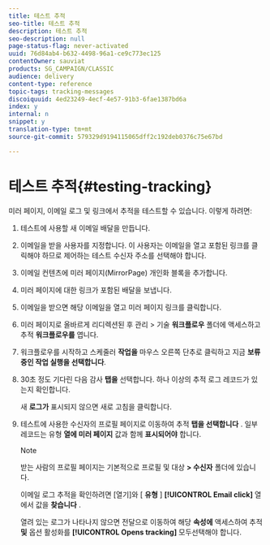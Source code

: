 ```yaml
---
title: 테스트 추적
seo-title: 테스트 추적
description: 테스트 추적
seo-description: null
page-status-flag: never-activated
uuid: 76d84ab4-b632-4498-96a1-ce9c773ec125
contentOwner: sauviat
products: SG_CAMPAIGN/CLASSIC
audience: delivery
content-type: reference
topic-tags: tracking-messages
discoiquuid: 4ed23249-4ecf-4e57-91b3-6fae1387bd6a
index: y
internal: n
snippet: y
translation-type: tm+mt
source-git-commit: 579329d9194115065dff2c192deb0376c75e67bd

---
```



# 테스트 추적{#testing-tracking}

미러 페이지, 이메일 로그 및 링크에서 추적을 테스트할 수 있습니다. 이렇게 하려면:

1. 테스트에 사용할 새 이메일 배달을 만듭니다.
1. 이메일을 받을 사용자를 지정합니다. 이 사용자는 이메일을 열고 포함된 링크를 클릭해야 하므로 제어하는 테스트 수신자 주소를 선택해야 합니다.
1. 이메일 컨텐츠에 미러 페이지(MirrorPage) 개인화 블록을 추가합니다.
1. 미러 페이지에 대한 링크가 포함된 배달을 보냅니다.
1. 이메일을 받으면 해당 이메일을 열고 미러 페이지 링크를 클릭합니다.
1. 미러 페이지로 올바르게 리디렉션된 후 관리 > 기술 **워크플로우** 폴더에 액세스하고 추적 **워크플로우를** 엽니다.
1. 워크플로우를 시작하고 스케줄러 **작업을** 마우스 오른쪽 단추로 클릭하고 지금 **보류 중인 작업 실행을 선택합니다**.
1. 30초 정도 기다린 다음 감사 **탭을** 선택합니다. 하나 이상의 추적 로그 레코드가 있는지 확인합니다.

   새 **로그가** 표시되지 않으면 새로 고침을 클릭합니다.

1. 테스트에 사용한 수신자의 프로필 페이지로 이동하여 추적 **탭을 선택합니다** . 일부 레코드는 유형 **열에 미러 페이지** 값과 함께 **표시되어야** 합니다.

   >[!NOTE]
   >
   >받는 사람의 프로필 페이지는 기본적으로 프로필 및 대상 **> 수신자** 폴더에 있습니다.

   이메일 로그 추적을 확인하려면 [열기]와 [ **유형** ] **[!UICONTROL Email click]** 열에서 값을 **찾습니다** .

   열려 있는 로그가 나타나지 않으면 전달으로 이동하여 해당 **속성에** 액세스하여 추적 **및** 옵션 활성화를 **[!UICONTROL Opens tracking]** 모두선택해야 합니다.

